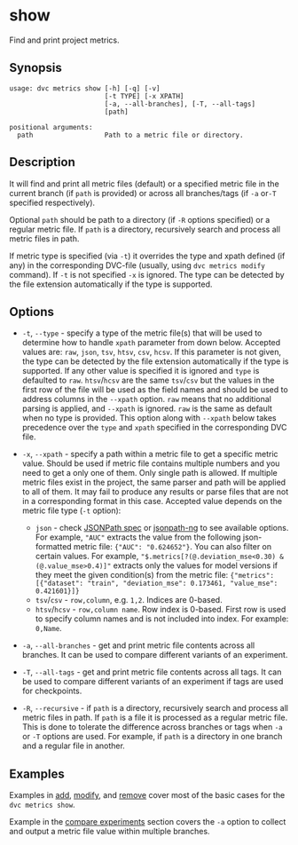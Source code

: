 # show

Find and print project metrics.

## Synopsis

```usage
usage: dvc metrics show [-h] [-q] [-v]
                        [-t TYPE] [-x XPATH]
                        [-a, --all-branches], [-T, --all-tags]
                        [path]

positional arguments:
  path                  Path to a metric file or directory.
```

## Description

It will find and print all metric files (default) or a specified metric file in
the current branch (if `path` is provided) or across all branches/tags (if `-a`
or`-T` specified respectively).

Optional `path` should be path to a directory (if `-R` options specified) or a
regular metric file. If `path` is a directory, recursively search and process
all metric files in path.

If metric type is specified (via `-t`) it overrides the type and xpath defined
(if any) in the corresponding DVC-file (usually, using `dvc metrics modify`
command). If `-t` is not specified `-x` is ignored. The type can be detected by
the file extension automatically if the type is supported.

## Options

- `-t`, `--type` - specify a type of the metric file(s) that will be used to
  determine how to handle `xpath` parameter from down below. Accepted values
  are: `raw`, `json`, `tsv`, `htsv`, `csv`, `hcsv`. If this parameter is not
  given, the type can be detected by the file extension automatically if the
  type is supported. If any other value is specified it is ignored and `type` is
  defaulted to `raw`. `htsv`/`hcsv` are the same `tsv`/`csv` but the values in
  the first row of the file will be used as the field names and should be used
  to address columns in the `--xpath` option. `raw` means that no additional
  parsing is applied, and `--xpath` is ignored. `raw` is the same as default
  when no type is provided. This option along with `--xpath` below takes
  precedence over the `type` and `xpath` specified in the corresponding DVC
  file.

- `-x`, `--xpath` - specify a path within a metric file to get a specific metric
  value. Should be used if metric file contains multiple numbers and you need to
  get a only one of them. Only single path is allowed. If multiple metric files
  exist in the project, the same parser and path will be applied to all of them.
  It may fail to produce any results or parse files that are not in a
  corresponding format in this case. Accepted value depends on the metric file
  type (`-t` option):

  - `json` - check [JSONPath spec](https://goessner.net/articles/JsonPath/) or
    [jsonpath-ng](https://github.com/h2non/jsonpath-ng) to see available
    options. For example, `"AUC"` extracts the value from the following
    json-formatted metric file: `{"AUC": "0.624652"}`. You can also filter on
    certain values. For example,
    `"$.metrics[?(@.deviation_mse<0.30) & (@.value_mse>0.4)]"` extracts only the
    values for model versions if they meet the given condition(s) from the
    metric file:
    `{"metrics": [{"dataset": "train", "deviation_mse": 0.173461, "value_mse": 0.421601}]}`
  - `tsv`/`csv` - `row,column`, e.g. `1,2`. Indices are 0-based.
  - `htsv`/`hcsv` - `row,column name`. Row index is 0-based. First row is used
    to specify column names and is not included into index. For example:
    `0,Name`.

- `-a`, `--all-branches` - get and print metric file contents across all
  branches. It can be used to compare different variants of an experiment.

- `-T`, `--all-tags` - get and print metric file contents across all tags. It
  can be used to compare different variants of an experiment if tags are used
  for checkpoints.

- `-R`, `--recursive` - if `path` is a directory, recursively search and process
  all metric files in path. If `path` is a file it is processed as a regular
  metric file. This is done to tolerate the difference across branches or tags
  when `-a` or `-T` options are used. For example, if `path` is a directory in
  one branch and a regular file in another.

## Examples

Examples in [add](/doc/commands-reference/metrics-add),
[modify](/doc/commands-reference/metrics-modify), and
[remove](/doc/commands-reference/metrics-remove) cover most of the basic cases
for the `dvc metrics show`.

Example in the [compare experiments](/doc/get-started/compare-experiments)
section covers the `-a` option to collect and output a metric file value within
multiple branches.
